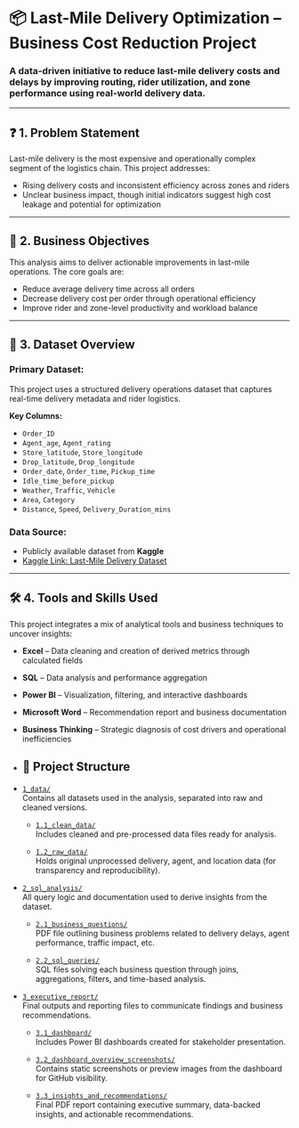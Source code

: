# 📦 Last-Mile Delivery Optimization – Business Cost Reduction Project

### A data-driven initiative to reduce last-mile delivery costs and delays by improving routing, rider utilization, and zone performance using real-world delivery data.

---

## ❓ 1. Problem Statement

Last-mile delivery is the most expensive and operationally complex segment of the logistics chain. This project addresses:

- Rising delivery costs and inconsistent efficiency across zones and riders  
- Unclear business impact, though initial indicators suggest high cost leakage and potential for optimization

---

## 🎯 2. Business Objectives

This analysis aims to deliver actionable improvements in last-mile operations. The core goals are:

- Reduce average delivery time across all orders  
- Decrease delivery cost per order through operational efficiency  
- Improve rider and zone-level productivity and workload balance  

---

## 📂 3. Dataset Overview

### Primary Dataset:

This project uses a structured delivery operations dataset that captures real-time delivery metadata and rider logistics.

**Key Columns:**

- `Order_ID`  
- `Agent_age`, `Agent_rating`  
- `Store_latitude`, `Store_longitude`  
- `Drop_latitude`, `Drop_longitude`  
- `Order_date`, `Order_time`, `Pickup_time`  
- `Idle_time_before_pickup`  
- `Weather`, `Traffic`, `Vehicle`  
- `Area`, `Category`  
- `Distance`, `Speed`, `Delivery_Duration_mins`  

### Data Source:

- Publicly available dataset from **Kaggle**  
- [Kaggle Link: Last-Mile Delivery Dataset](https://www.kaggle.com/datasets/sujalsuthar/amazon-delivery-dataset)

---

## 🛠️ 4. Tools and Skills Used

This project integrates a mix of analytical tools and business techniques to uncover insights:

- **Excel** – Data cleaning and creation of derived metrics through calculated fields  
- **SQL** – Data analysis and performance aggregation  
- **Power BI** – Visualization, filtering, and interactive dashboards  
- **Microsoft Word** – Recommendation report and business documentation  
- **Business Thinking** – Strategic diagnosis of cost drivers and operational inefficiencies

- ## 📁 Project Structure

- [`1_data/`](https://github.com/Pranshul-cloud/Last-Mile-Delivery-Optimization/tree/main/01_data)  
  Contains all datasets used in the analysis, separated into raw and cleaned versions.

  - [`1.1_clean_data/`](https://github.com/Pranshul-cloud/Last-Mile-Delivery-Optimization/blob/main/01_data/1.1_last_mile_delivery_cleaned.csv)  
    Includes cleaned and pre-processed data files ready for analysis.

  - [`1.2_raw_data/`](./1_data/1.2_raw_data)  
    Holds original unprocessed delivery, agent, and location data (for transparency and reproducibility).


- [`2_sql_analysis/`](./2_sql_analysis)  
  All query logic and documentation used to derive insights from the dataset.

  - [`2.1_business_questions/`](./2_sql_analysis/2.1_business_questions)  
    PDF  file outlining business problems related to delivery delays, agent performance, traffic impact, etc.

  - [`2.2_sql_queries/`](./2_sql_analysis/2.2_sql_queries)  
    SQL files solving each business question through joins, aggregations, filters, and time-based analysis.


- [`3_executive_report/`](./3_executive_report)  
  Final outputs and reporting files to communicate findings and business recommendations.

  - [`3.1_dashboard/`](./3_executive_report/3.1_dashboard)  
    Includes Power BI  dashboards created for stakeholder presentation.

  - [`3.2_dashboard_overview_screenshots/`](./3_executive_report/3.2_dashboard_overview_screenshots)  
    Contains static screenshots or preview images from the dashboard for GitHub visibility.

  - [`3.3_insights_and_recommendations/`](./3_executive_report/3.3_insights_and_recommendations)  
    Final PDF report containing executive summary, data-backed insights, and actionable recommendations.
